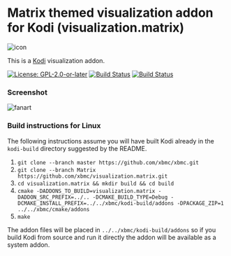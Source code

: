 # Matrix themed visualization addon for Kodi (visualization.matrix)

![icon](visualization.matrix/resources/icon.jpg)

This is a [Kodi](https://kodi.tv) visualization addon.

[![License: GPL-2.0-or-later](https://img.shields.io/badge/License-GPL%20v2+-blue.svg)](LICENSE.md)
[![Build Status](https://dev.azure.com/teamkodi/binary-addons/_apis/build/status/xbmc.visualization.matrix?branchName=Matrix)](https://dev.azure.com/teamkodi/binary-addons/_build/latest?definitionId=72&branchName=Matrix)
[![Build Status](https://jenkins.kodi.tv/view/Addons/job/xbmc/job/visualization.matrix/job/Matrix/badge/icon)](https://jenkins.kodi.tv/blue/organizations/jenkins/xbmc%2Fvisualization.matrix/branches/)
<!--[![Build Status](https://ci.appveyor.com/api/projects/status/github/xbmc/visualization.matrix?branch=Matrix&svg=true)](https://ci.appveyor.com/project/xbmc/visualization-matrix?branch=Matrix)-->

### Screenshot


![fanart](visualization.matrix/resources/fanart.jpg)

### Build instructions for Linux

The following instructions assume you will have built Kodi already in the `kodi-build` directory 
suggested by the README.

1. `git clone --branch master https://github.com/xbmc/xbmc.git`
2. `git clone --branch Matrix https://github.com/xbmc/visualization.matrix.git`
3. `cd visualization.matrix && mkdir build && cd build`
4. `cmake -DADDONS_TO_BUILD=visualization.matrix -DADDON_SRC_PREFIX=../.. -DCMAKE_BUILD_TYPE=Debug -DCMAKE_INSTALL_PREFIX=../../xbmc/kodi-build/addons -DPACKAGE_ZIP=1 ../../xbmc/cmake/addons`
5. `make`

The addon files will be placed in `../../xbmc/kodi-build/addons` so if you build Kodi from source and run it directly 
the addon will be available as a system addon.
